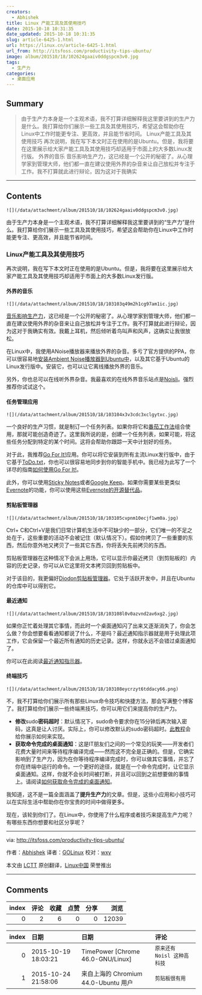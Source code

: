 ```yaml
---
creators:
  - Abhishek
title: Linux 产能工具及其使用技巧
date: 2015-10-18 10:31:35
date_updated: 2015-10-18 10:31:35
slug: article-6425-1.html
url: https://linux.cn/article-6425-1.html
url_from: http://itsfoss.com/productivity-tips-ubuntu/
image: album/201510/18/102624gaaiv0ddgspcm3v0.jpg
tags:
  - 生产力
categories:
  - 桌面应用
---
```


## Summary

> 由于生产力本身是一个主观术语，我不打算详细解释我这里要讲到的生产力是什么。我打算给你们展示一些工具及其使用技巧，希望这会帮助你在Linux中工作时能更专注、更高效，并且能节省时间。 Linux产能工具及其使用技巧 再次说明，我在写下本文时正在使用的是Ubuntu。但是，我将要在这里展示给大家产能工具及其使用技巧却适用于市面上的大多数Linux发行版。 外界的音乐 音乐影响生产力，这已经是一个公开的秘密了。从心理学家到管理大师，他们都一直在建议使用外界的杂音来让自己放松并专注于工作。我不打算就此进行辩论，因为这对于我确实

***

<!-- more -->

## Contents

`![](/data/attachment/album/201510/18/102624gaaiv0ddgspcm3v0.jpg)`

由于生产力本身是一个主观术语，我不打算详细解释我这里要讲到的“生产力”是什么。我打算给你们展示一些工具及其使用技巧，希望这会帮助你在Linux中工作时能更专注、更高效，并且能节省时间。

### Linux产能工具及其使用技巧

再次说明，我在写下本文时正在使用的是Ubuntu。但是，我将要在这里展示给大家产能工具及其使用技巧却适用于市面上的大多数Linux发行版。

#### 外界的音乐

`![](/data/attachment/album/201510/18/103103q49m2h1cg97am1ic.jpg)`

[音乐影响生产力](http://www.helpscout.net/blog/music-productivity/)，这已经是一个公开的秘密了。从心理学家到管理大师，他们都一直在建议使用外界的杂音来让自己放松并专注于工作。我不打算就此进行辩论，因为这对于我确实有效。我戴上耳机，然后倾听着鸟叫声和风声，这确实让我很放松。

在Linux中，我使用ANoise播放器来播放外界的杂音。多亏了官方提供的PPA，你可以很容易地[安装Ambient Noise播放器到Ubuntu中](https://linux.cn/article-5233-1.html)，以及其它基于Ubuntu的Linux发行版中。安装它，也可以让它离线播放外界的音乐。

另外，你也总可以在线听外界杂音。我最喜欢的在线外界音乐站点是[Noisli](http://www.noisli.com/)。强烈推荐你试试这个。

#### 任务管理应用

`![](/data/attachment/album/201510/18/103104x3v3cdc3xclgytxc.jpg)`

一个良好的生产习惯，就是制订一个任务列表。如果你将它和[番茄工作法](https://en.wikipedia.org/wiki/Pomodoro_Technique)组合使用，那就可能创造奇迹了。这里我所说的是，创建一个任务列表，如果可能，将这些任务分配到特定的某个时间。这将会帮助你跟踪一天中计划好的任务。

对于此，我推荐[Go For It!](http://manuel-kehl.de/projects/go-for-it/)应用。你可以将它安装到所有主流Linux发行版中，由于它基于[ToDo.txt](http://todotxt.com/)，你也可以很容易地同步到你的智能手机中。我已经为此写了一个详尽的指南[如何使用Go For It!](https://linux.cn/article-5337-1.html)。

此外，你可以使用[Sticky Notes](http://itsfoss.com/indicator-stickynotes-windows-like-sticky-note-app-for-ubuntu/)或者[Google Keep](https://linux.cn/article-2634-1.html)。如果你需要某些更类似[Evernote](https://evernote.com/)的功能，你可以使用这些[Evernote的开源替代品](http://itsfoss.com/5-evernote-alternatives-linux/)。

#### 剪贴板管理器

`![](/data/attachment/album/201510/18/103105cvpnm10ecjf1wm0a.jpg)`

Ctrl+ C和Ctrl+V是我们日常计算机生活中不可缺少的一部分，它们唯一的不足之处在于，这些重要的活动不会被记住（默认情况下）。假如你拷贝了一些重要的东西，然后你意外地又拷贝了一些其它东西，你将丢失先前拷贝的东西。

剪贴板管理器在这种情况下会派上用场，它可以显示你最近拷贝（到剪贴板的）内容的历史记录，你可以从它这里将文本拷贝回到剪贴板中。

对于该目的，我更偏好[Diodon剪贴板管理器](https://esite.ch/tag/diodon/)。它处于活跃开发中，并且在Ubuntu的仓库中可以得到它。

#### 最近通知

`![](/data/attachment/album/201510/18/103108l0v0azvnd2av6xg2.jpg)`

如果你正忙着处理其它事情，而此时一个桌面通知闪了出来又逐渐消失了，你会怎么做？你会想要看看通知都说了什么，不是吗？最近通知指示器就是用于处理此项工作，它会保留一个最近所有通知的历史记录。这样，你就永远不会错过桌面通知了。

你可以在此阅读[最近通知指示器](http://itsfoss.com/7-best-indicator-applets-for-ubuntu-13-10/)。

#### 终端技巧

`![](/data/attachment/album/201510/18/103108eycrzyt6tddacy66.png)`

不，我不打算给你们展示所有那些Linux命令技巧和快捷方法，那会写满整个博客了。我打算给你们展示一些终端黑技巧，你可以用它们来提高你的生产力。

* **修改**sudo**密码超时**：默认情况下，sudo命令要求你在15分钟后再次输入密码，这真是让人讨厌。实际上，你可以修改默认的sudo密码超时。[此教程](http://itsfoss.com/change-sudo-password-timeout-ubuntu/)会给你展示如何来实现。
* **获取命令完成的桌面通知**：这是IT朋友们之间的一个常见的玩笑——开发者们花费大量时间来等待程序编译完成——然而这不完全是正确的。但是，它确实影响到了生产力，因为在你等待程序编译完成时，你可以做其它事情，并忘了你在终端中运行的命令。一个更好的途径，就是在一个命令完成时，让它显示桌面通知。这样，你就不会长时间被打断，并且可以回到之前想要做的事情上。请阅读[如何获取命令完成的桌面通知](http://itsfoss.com/notification-terminal-command-completion-ubuntu/)。

我知道，这不是一篇全面涵盖了**提升生产力**的文章。但是，这些小应用和小技巧可以在实际生活中帮助你在你宝贵的时间中做得更多。

现在，该轮到你们了。在Linux中，你使用了什么程序或者技巧来提高生产力呢？有哪些东西你想要和社区分享呢？

---

via: <http://itsfoss.com/productivity-tips-ubuntu/>

作者：[Abhishek](http://itsfoss.com/author/abhishek/) 译者：[GOLinux](https://github.com/GOLinux) 校对：[wxy](https://github.com/wxy)

本文由 [LCTT](https://github.com/LCTT/TranslateProject) 原创翻译，[Linux中国](https://linux.cn/) 荣誉推出

***

## Comments


|   index |   评论 |   收藏 |   点赞 |   分享 |   浏览 |
|--------:|-------:|-------:|-------:|-------:|-------:|
|       0 |      2 |      6 |      0 |      0 |  12039 |

|   index | 日期                | 日期                                 | 评论                        |
|--------:|:--------------------|:-------------------------------------|:----------------------------|
|       0 | 2015-10-19 18:03:21 | TimePower [Chrome 46.0-GNU/Linux]    | `原来还有 Noisl 这种高科技` |
|       1 | 2015-10-24 21:58:06 | 来自上海的 Chromium 44.0-Ubuntu 用户 | `剪贴板很有用`              |

